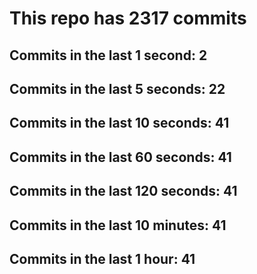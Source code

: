 # This repo has 2317 commits

## Commits in the last 1 second: 2
## Commits in the last 5 seconds: 22
## Commits in the last 10 seconds: 41
## Commits in the last 60 seconds: 41
## Commits in the last 120 seconds: 41
## Commits in the last 10 minutes: 41
## Commits in the last 1 hour: 41
